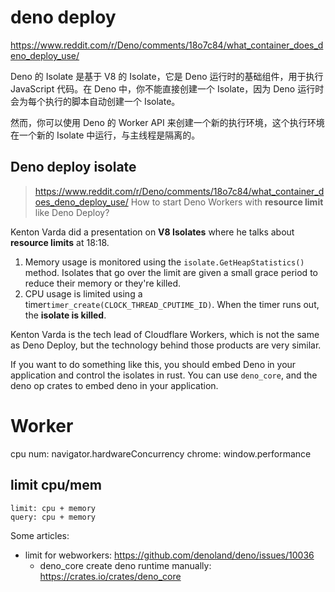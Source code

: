 # deno deploy
https://www.reddit.com/r/Deno/comments/18o7c84/what_container_does_deno_deploy_use/

Deno 的 Isolate 是基于 V8 的 Isolate，它是 Deno 运行时的基础组件，用于执行 JavaScript 代码。在 Deno 中，你不能直接创建一个 Isolate，因为 Deno 运行时会为每个执行的脚本自动创建一个 Isolate。

然而，你可以使用 Deno 的 Worker API 来创建一个新的执行环境，这个执行环境在一个新的 Isolate 中运行，与主线程是隔离的。

## Deno deploy isolate
> https://www.reddit.com/r/Deno/comments/18o7c84/what_container_does_deno_deploy_use/
How to start Deno Workers with **resource limit** like Deno Deploy?

Kenton Varda did a presentation on **V8 Isolates** where he talks about **resource limits** at 18:18.

1. Memory usage is monitored using the `isolate.GetHeapStatistics()` method. Isolates that go over the limit are given a small grace period to reduce their memory or they're killed.
2. CPU usage is limited using a timer`timer_create(CLOCK_THREAD_CPUTIME_ID)`. When the timer runs out, the **isolate is killed**.

Kenton Varda is the tech lead of Cloudflare Workers, which is not the same as Deno Deploy, but the technology behind those products are very similar.

If you want to do something like this, you should embed Deno in your application and control the isolates in rust. You can use `deno_core`, and the deno op crates to embed deno in your application.

# Worker
cpu num: navigator.hardwareConcurrency
chrome: window.performance

## limit cpu/mem
    limit: cpu + memory
    query: cpu + memory

Some articles:
- limit for webworkers: https://github.com/denoland/deno/issues/10036
    - deno_core create deno runtime manually: https://crates.io/crates/deno_core



